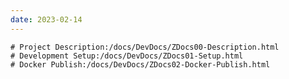 ```yaml
---
date: 2023-02-14
---
```


```Swate Dev Docs
# Project Description:/docs/DevDocs/ZDocs00-Description.html
# Development Setup:/docs/DevDocs/ZDocs01-Setup.html
# Docker Publish:/docs/DevDocs/ZDocs02-Docker-Publish.html
```

<!-- # Swate Custom Xml (deprecated):https://github.com/nfdi4plants/Swate/wiki/Custom-Xml-File
# Swate Protocol Xml (deprecated):https://github.com/nfdi4plants/Swate/wiki/Swate-ProtocolGroup-Custom-Xml
# Swate Validation Xml (deprecated):https://github.com/nfdi4plants/Swate/wiki/Swate-Validation-Custom-Xml -->